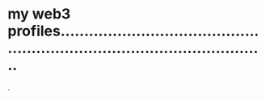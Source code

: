 # my web3 profiles.................................................................................................
.
